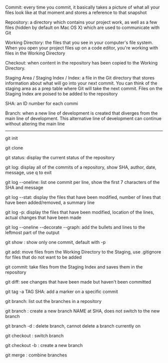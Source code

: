 Commit: every time you commit, it basically takes a picture of what all your files look like at that moment and stores a reference to that snapshot

Repository: a directory which contains your project work, as well as a few files (hidden by default on Mac OS X) which are used to communicate with Git

Working Directory: the files that you see in your computer's file system. When you open your project files up on a code editor, you're working with files in the Working Directory

Checkout: when content in the repository has been copied to the Working Directory.

Staging Area / Staging Index / Index: a file in the Git directory that stores information about what will go into your next commit. You can think of the staging area as a prep table where Git will take the next commit. Files on the Staging Index are poised to be added to the repository

SHA: an ID number for each commi

Branch: when a new line of development is created that diverges from the main line of development. This alternative line of development can continue without altering the main line

---

git init

git clone

git status: display the current status of the repository

git log: display all of the commits of a repository, show SHA, author, date, message, use q to exit

git log --oneline: list one commit per line, show the first 7 characters of the SHA and message

git log --stat: display the files that have been modified, number of lines that have been added/removed, a summary line

git log -p: display the files that have been modified, location of the lines, actual changes that have been made

git log --oneline --decorate --graph: add the bullets and lines to the leftmost part of the output

git show <SHA>: show only one commit, default with -p

git add: move files from the Working Directory to the Staging, use .gitignore for files that do not want to be added

git commit: take files from the Staging Index and saves them in the repository

git diff: see changes that have been made but haven't been committed

git tag -a TAG SHA: add a marker on a specific commit

git branch: list out the branches in a repository

git branch <name> <SHA>: create a new branch NAME at SHA, does not switch to the new branch

git branch -d <name>: delete branch, cannot delete a branch currently on

git checkout <name>: switch branch

git checkout -b <name>: create a new branch

git merge <other branch>: combine branches

